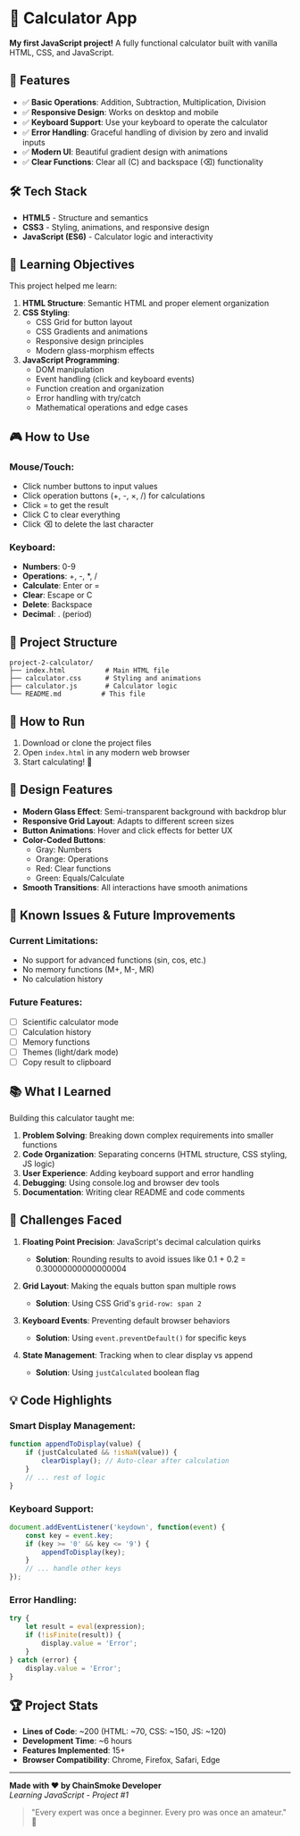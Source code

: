 # 🧮 Calculator App

**My first JavaScript project!** A fully functional calculator built with vanilla HTML, CSS, and JavaScript.

## 🚀 Features

- ✅ **Basic Operations**: Addition, Subtraction, Multiplication, Division
- ✅ **Responsive Design**: Works on desktop and mobile
- ✅ **Keyboard Support**: Use your keyboard to operate the calculator
- ✅ **Error Handling**: Graceful handling of division by zero and invalid inputs
- ✅ **Modern UI**: Beautiful gradient design with animations
- ✅ **Clear Functions**: Clear all (C) and backspace (⌫) functionality

## 🛠️ Tech Stack

- **HTML5** - Structure and semantics
- **CSS3** - Styling, animations, and responsive design
- **JavaScript (ES6)** - Calculator logic and interactivity

## 🎯 Learning Objectives

This project helped me learn:

1. **HTML Structure**: Semantic HTML and proper element organization
2. **CSS Styling**: 
   - CSS Grid for button layout
   - CSS Gradients and animations
   - Responsive design principles
   - Modern glass-morphism effects
3. **JavaScript Programming**:
   - DOM manipulation
   - Event handling (click and keyboard events)
   - Function creation and organization
   - Error handling with try/catch
   - Mathematical operations and edge cases

## 🎮 How to Use

### Mouse/Touch:
- Click number buttons to input values
- Click operation buttons (+, -, ×, /) for calculations
- Click = to get the result
- Click C to clear everything
- Click ⌫ to delete the last character

### Keyboard:
- **Numbers**: 0-9
- **Operations**: +, -, *, /
- **Calculate**: Enter or =
- **Clear**: Escape or C
- **Delete**: Backspace
- **Decimal**: . (period)

## 📁 Project Structure

```
project-2-calculator/
├── index.html          # Main HTML file
├── calculator.css      # Styling and animations
├── calculator.js       # Calculator logic
└── README.md          # This file
```

## 🚀 How to Run

1. Download or clone the project files
2. Open `index.html` in any modern web browser
3. Start calculating! 🧮

## 🎨 Design Features

- **Modern Glass Effect**: Semi-transparent background with backdrop blur
- **Responsive Grid Layout**: Adapts to different screen sizes
- **Button Animations**: Hover and click effects for better UX
- **Color-Coded Buttons**: 
  - Gray: Numbers
  - Orange: Operations  
  - Red: Clear functions
  - Green: Equals/Calculate
- **Smooth Transitions**: All interactions have smooth animations

## 🐛 Known Issues & Future Improvements

### Current Limitations:
- No support for advanced functions (sin, cos, etc.)
- No memory functions (M+, M-, MR)
- No calculation history

### Future Features:
- [ ] Scientific calculator mode
- [ ] Calculation history
- [ ] Memory functions
- [ ] Themes (light/dark mode)
- [ ] Copy result to clipboard

## 📚 What I Learned

Building this calculator taught me:

1. **Problem Solving**: Breaking down complex requirements into smaller functions
2. **Code Organization**: Separating concerns (HTML structure, CSS styling, JS logic)
3. **User Experience**: Adding keyboard support and error handling
4. **Debugging**: Using console.log and browser dev tools
5. **Documentation**: Writing clear README and code comments

## 🎯 Challenges Faced

1. **Floating Point Precision**: JavaScript's decimal calculation quirks
   - **Solution**: Rounding results to avoid issues like 0.1 + 0.2 = 0.30000000000000004

2. **Grid Layout**: Making the equals button span multiple rows
   - **Solution**: Using CSS Grid's `grid-row: span 2`

3. **Keyboard Events**: Preventing default browser behaviors
   - **Solution**: Using `event.preventDefault()` for specific keys

4. **State Management**: Tracking when to clear display vs append
   - **Solution**: Using `justCalculated` boolean flag

## 💡 Code Highlights

### Smart Display Management:
```javascript
function appendToDisplay(value) {
    if (justCalculated && !isNaN(value)) {
        clearDisplay(); // Auto-clear after calculation
    }
    // ... rest of logic
}
```

### Keyboard Support:
```javascript
document.addEventListener('keydown', function(event) {
    const key = event.key;
    if (key >= '0' && key <= '9') {
        appendToDisplay(key);
    }
    // ... handle other keys
});
```

### Error Handling:
```javascript
try {
    let result = eval(expression);
    if (!isFinite(result)) {
        display.value = 'Error';
    }
} catch (error) {
    display.value = 'Error';
}
```

## 🏆 Project Stats

- **Lines of Code**: ~200 (HTML: ~70, CSS: ~150, JS: ~120)
- **Development Time**: ~6 hours
- **Features Implemented**: 15+
- **Browser Compatibility**: Chrome, Firefox, Safari, Edge

---

**Made with ❤️ by ChainSmoke Developer**  
*Learning JavaScript - Project #1*

> "Every expert was once a beginner. Every pro was once an amateur." 🚀
